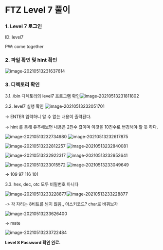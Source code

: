 # FTZ Level 7 풀이

### 1. Level 7 로그인

ID: level7

PW: come together



### 2. 파일 확인 및 hint 확인

![image-20210513231637614](https://user-images.githubusercontent.com/47252423/118142416-53680080-b445-11eb-869c-58579233f3b5.png)



### 3. **디렉토리 확인**

3.1.  /bin 디렉토리의 level7 프로그램 확인![image-20210513231811802](https://user-images.githubusercontent.com/47252423/118142444-595de180-b445-11eb-9cca-43710a329072.png)

3.2. level7 실행 확인 ![image-20210513232051701](https://user-images.githubusercontent.com/47252423/118142461-5e229580-b445-11eb-8ca2-6a53edb04126.png)

-> ENTER 입력하니 알 수 없는 내용이 출력된다.

-> hint 를 통해 유추해보면 내용은 2진수 값이며 이것을 10진수로 변경해야 할 듯 하다.

 ![image-20210513232734980](https://user-images.githubusercontent.com/47252423/118142484-64187680-b445-11eb-877c-f88b9c06f882.png) ![image-20210513232617875](https://user-images.githubusercontent.com/47252423/118142527-6bd81b00-b445-11eb-9f6d-c5513c6287ea.png)

 ![image-20210513232812257](https://user-images.githubusercontent.com/47252423/118142569-7397bf80-b445-11eb-8677-36ab00632a45.png) ![image-20210513232840081](https://user-images.githubusercontent.com/47252423/118142588-78f50a00-b445-11eb-903f-f7ce2d4d32e5.png)

![image-20210513232922317](https://user-images.githubusercontent.com/47252423/118142703-94f8ab80-b445-11eb-8962-aa30517b0dab.png) ![image-20210513232952641](https://user-images.githubusercontent.com/47252423/118142721-9aee8c80-b445-11eb-9ed8-290cee6e94b8.png)

![image-20210513233015572](https://user-images.githubusercontent.com/47252423/118142748-a17d0400-b445-11eb-94a7-74a25369d9c7.png) ![image-20210513233049649](https://user-images.githubusercontent.com/47252423/118142769-a6da4e80-b445-11eb-9592-44b0117ee67a.png)

-> 109 97 116 101

3.3. hex, dec, otc 모두 비밀번호 아니다

![image-20210513233228877](https://user-images.githubusercontent.com/47252423/118142787-acd02f80-b445-11eb-9762-aff5429d2f3c.png)![image-20210513233228877](https://user-images.githubusercontent.com/47252423/118142787-acd02f80-b445-11eb-9762-aff5429d2f3c.png)

-> 각 자리는 8비트를 넘지 않음,, 아스키코드? char로 바꿔보자

![image-20210513233626400](https://user-images.githubusercontent.com/47252423/118142850-bb1e4b80-b445-11eb-93cd-43fa26083f2d.png)

-> mate 

![image-20210513233722484](https://user-images.githubusercontent.com/47252423/118142880-c1acc300-b445-11eb-946a-64b5ab2a993b.png)



**Level 8 Password 확인 완료.**

